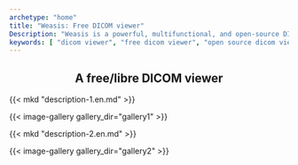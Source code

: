 ```yaml
---
archetype: "home"
title: "Weasis: Free DICOM viewer"
Description: "Weasis is a powerful, multifunctional, and open-source DICOM viewer (standalone and web-based). It excels in medical image visualization."
keywords: [ "dicom viewer", "free dicom viewer", "open source dicom viewer", "weasis dicom viewer",  "multi-platform dicom viewer", "dicom", "pacs", "pacs viewer", "clinical viewer", "radiological viewer", "linux dicom viewer",  "mac dicom viewer" ]
---
```


## <center>A free/libre DICOM viewer</center>

{{< mkd "description-1.en.md" >}}

{{< image-gallery gallery_dir="gallery1" >}}

{{< mkd "description-2.en.md" >}}

{{< image-gallery gallery_dir="gallery2" >}}

